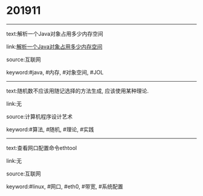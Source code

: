 # 201911

---
text:解析一个Java对象占用多少内存空间

link:[解析一个Java对象占用多少内存空间](https://blog.csdn.net/renfufei/article/details/95758333)

source:互联网

keyword:#java, #内存, #对象空间, #JOL

---
text:随机数不应该用随记选择的方法生成, 应该使用某种理论.

link:无

source:计算机程序设计艺术

keyword:#算法, #随机, #理论, #实践

---
text:查看网口配置命令ethtool

link:无

source:互联网

keyword:#linux, #网口, #eth0, #带宽, #系统配置

